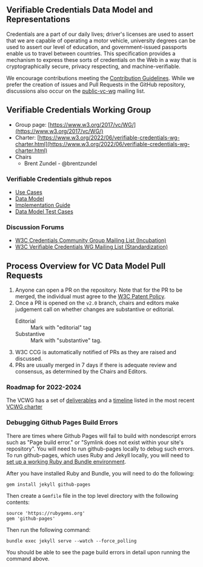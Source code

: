 ## Verifiable Credentials Data Model and Representations

Credentials are a part of our daily lives; driver's licenses are used to assert
that we are capable of operating a motor vehicle, university degrees can be used
to assert our level of education, and government-issued passports enable us to
travel between countries. This specification provides a mechanism to express
these sorts of credentials on the Web in a way that is cryptographically secure,
privacy respecting, and machine-verifiable.

We encourage contributions meeting the [Contribution
Guidelines](CONTRIBUTING.md). While we prefer the creation of issues
and Pull Requests in the GitHub repository, discussions also occur
on the
[public-vc-wg](http://lists.w3.org/Archives/Public/public-vc-wg/)
mailing list.

## Verifiable Credentials Working Group
* Group page: [https://www.w3.org/2017/vc/WG/](https://www.w3.org/2017/vc/WG/)
* Charter: [https://www.w3.org/2022/06/verifiable-credentials-wg-charter.html](https://www.w3.org/2022/06/verifiable-credentials-wg-charter.html)
* Chairs
  * Brent Zundel - @brentzundel

### Verifiable Credentials github repos
* [Use Cases](https://github.com/w3c/vc-use-cases)
* [Data Model](https://github.com/w3c/vc-data-model)
* [Implementation Guide](https://github.com/w3c/vc-imp-guide/)
* [Data Model Test Cases](https://github.com/w3c/vc-test-suite)

### Discussion Forums
* [W3C Credentials Community Group Mailing List (Incubation)](https://lists.w3.org/Archives/Public/public-credentials/)
* [W3C Verifiable Credentials WG Mailing List (Standardization)](https://lists.w3.org/Archives/Public/public-vc-wg/)

## Process Overview for VC Data Model Pull Requests
1. Anyone can open a PR on the repository. Note that for the PR to be merged,
   the individual must agree to the
   [W3C Patent Policy](https://www.w3.org/Consortium/Patent-Policy/).
2. Once a PR is opened on the `v2.0` branch, chairs and editors make judgement
   call on whether changes are substantive or editorial.
   <dl>
     <dt>Editorial</dt>
     <dd>Mark with "editorial" tag</dd>
     <dt>Substantive</dt>
     <dd>Mark with "substantive" tag.</dd>
   </dl>
3. W3C CCG is automatically notified of PRs as they are raised and discussed.
4. PRs are usually merged in 7 days if there is adequate review and consensus,
   as determined by the Chairs and Editors.

### Roadmap for 2022-2024

The VCWG has a set of
[deliverables](https://www.w3.org/2022/06/verifiable-credentials-wg-charter.html#deliverables)
and a
[timeline](https://www.w3.org/2022/06/verifiable-credentials-wg-charter.html#timeline)
listed in the most recent
[VCWG charter](https://www.w3.org/2022/06/verifiable-credentials-wg-charter.html)

### Debugging Github Pages Build Errors

There are times where Github Pages will fail to build with nondescript errors
such as "Page build error." or "Symlink does not exist within your site's
repository". You will need to run github-pages locally to debug such errors.
To run github-pages, which uses Ruby and Jekyll locally, you will need to
[set up a working Ruby and Bundle environment](https://help.dreamhost.com/hc/en-us/articles/115001070131-Using-Bundler-to-install-Ruby-gems).

After you have installed Ruby and Bundle, you will need to do the following:

```
gem install jekyll github-pages
```

Then create a `Gemfile` file in the top level directory with the following
contents:

```
source 'https://rubygems.org'
gem 'github-pages'
```

Then run the following command:

```
bundle exec jekyll serve --watch --force_polling
```

You should be able to see the page build errors in detail upon running the
command above.
